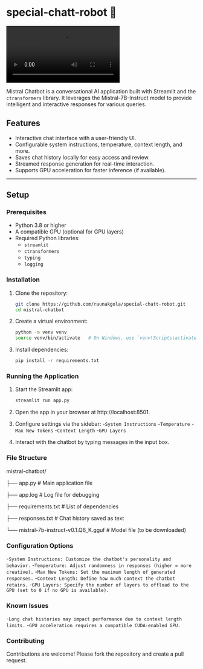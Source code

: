 # special-chatt-robot 🤖

![UI of the ChatBot](MistralChatbot.mp4)

Mistral Chatbot is a conversational AI application built with Streamlit and the `ctransformers` library. It leverages the Mistral-7B-Instruct model to provide intelligent and interactive responses for various queries.

## Features
- Interactive chat interface with a user-friendly UI.
- Configurable system instructions, temperature, context length, and more.
- Saves chat history locally for easy access and review.
- Streamed response generation for real-time interaction.
- Supports GPU acceleration for faster inference (if available).

---

## Setup

### Prerequisites
- Python 3.8 or higher
- A compatible GPU (optional for GPU layers)
- Required Python libraries:
  - `streamlit`
  - `ctransformers`
  - `typing`
  - `logging`

### Installation

1. Clone the repository:
   ```bash
   git clone https://github.com/raunakgola/special-chatt-robot.git
   cd mistral-chatbot

2. Create a virtual environment:
   ```bash
   python -m venv venv
   source venv/bin/activate   # On Windows, use `venv\Scripts\activate`

3. Install dependencies:
   ```bash
   pip install -r requirements.txt

### Running the Application

1. Start the Streamlit app:
    ```bash
    streamlit run app.py

2. Open the app in your browser at http://localhost:8501.
   
3. Configure settings via the sidebar:
   -`System Instructions`
   -`Temperature`
   -`Max New Tokens`
   -`Context Length`
   -`GPU Layers`

4. Interact with the chatbot by typing messages in the input box.

### File Structure

mistral-chatbot/

├── app.py                # Main application file

├── app.log               # Log file for debugging

├── requirements.txt      # List of dependencies

├── responses.txt         # Chat history saved as text

└── mistral-7b-instruct-v0.1.Q6_K.gguf  # Model file (to be downloaded)

### Configuration Options
  -`System Instructions: Customize the chatbot's personality and behavior.`
  -`Temperature: Adjust randomness in responses (higher = more creative).`
  -`Max New Tokens: Set the maximum length of generated responses.`
  -`Context Length: Define how much context the chatbot retains.`
  -`GPU Layers: Specify the number of layers to offload to the GPU (set to 0 if no GPU is available).`

### Known Issues
  -`Long chat histories may impact performance due to context length limits.`
  -`GPU acceleration requires a compatible CUDA-enabled GPU.`

### Contributing
Contributions are welcome! Please fork the repository and create a pull request.


